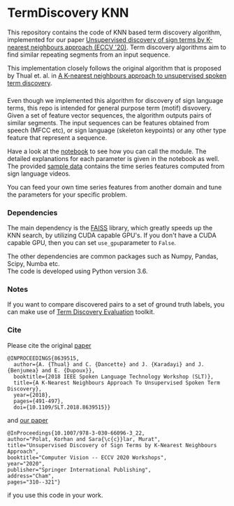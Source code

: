 # TermDiscovery KNN

This repository contains the code of KNN based term discovery algorithm, implemented for our paper  [Unsupervised discovery of sign terms by K-nearest neighbours approach (ECCV '20)](https://link.springer.com/chapter/10.1007/978-3-030-66096-3_22  "Link to paper"). Term discovery algorithms aim to find similar repeating segments from an input sequence.  

This implementation closely follows the original algorithm that is proposed by Thual et. al. in [A K-nearest neighbours approach to unsupervised spoken term discovery](https://hal.archives-ouvertes.fr/hal-01947953). 


### 

Even though we implemented this algorithm for discovery of sign language terms, this repo is intended for general purpose term (motif) disvovery. Given a set of feature vector sequences, the algorithm outputs pairs of similar segments. The input sequences can be features obtained from speech (MFCC etc), or sign language (skeleton keypoints) or any other type feature that represent a sequence. 

Have a look at the [notebook](./Run_KNN_UTD.ipynb "Run_KNN_UTD.ipynb") to see how you can call the module. The detailed explanations for each parameter is given in the notebook as well. The provided [sample data](./data) contains the time series features computed from sign language videos. 

You can feed your own time series features from another domain and tune the parameters for your specific problem.  

### Dependencies

The main dependency is the [FAISS](https://github.com/facebookresearch/faiss) library, which greatly speeds up the KNN search, by utilizing CUDA capable GPU's.  If you don't have a CUDA capable GPU, then you can set `use_gpu`parameter to `False`.  

The other dependencies are common packages such as Numpy, Pandas, Scipy, Numba etc.  
The code is developed using Python version 3.6.

### Notes

If you want to compare discovered pairs to a set of ground truth labels, you can make use of [Term Discovery Evaluation](https://github.com/korhanpolat/tdev2 "TDE Toolkit") toolkit. 


### Cite

Please cite the original [paper](https://hal.archives-ouvertes.fr/hal-01947953 "A K-nearest neighbours approach to unsupervised spoken term discovery")

```
@INPROCEEDINGS{8639515,
  author={A. {Thual} and C. {Dancette} and J. {Karadayi} and J. {Benjumea} and E. {Dupoux}},
  booktitle={2018 IEEE Spoken Language Technology Workshop (SLT)}, 
  title={A K-Nearest Neighbours Approach To Unsupervised Spoken Term Discovery}, 
  year={2018},
  pages={491-497},
  doi={10.1109/SLT.2018.8639515}}
```

and [our paper](https://link.springer.com/chapter/10.1007/978-3-030-66096-3_22 "Unsupervised discovery of sign terms by K-nearest neighbours approach (ECCV '20)")

```
@InProceedings{10.1007/978-3-030-66096-3_22,
author="Polat, Korhan and Sara{\c{c}}lar, Murat",
title="Unsupervised Discovery of Sign Terms by K-Nearest Neighbours Approach",
booktitle="Computer Vision -- ECCV 2020 Workshops",
year="2020",
publisher="Springer International Publishing",
address="Cham",
pages="310--321"}
```

if you use this code in your work.
